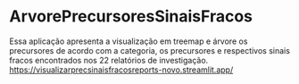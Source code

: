 # ArvorePrecursoresSinaisFracos
Essa aplicação apresenta a visualização em treemap e árvore os precursores de acordo com a categoria, os precursores e respectivos sinais fracos encontrados nos 22 relatórios de investigação.
https://visualizarprecsinaisfracosreports-novo.streamlit.app/

